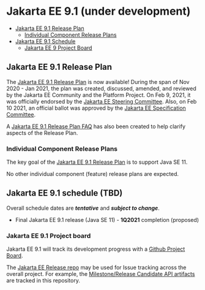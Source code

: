 # Jakarta EE 9.1 (under development)

- [Jakarta EE 9.1 Release Plan](#jakarta-ee-9.1-release-plan)
    - [Individual Component Release Plans](#individual-component-release-plans)
- [Jakarta EE 9.1 Schedule](#jakarta-ee-9.1-schedule)
    - [Jakarta EE 9 Project Board](#jakarta-ee-9.1-project-board)

## Jakarta EE 9.1 Release Plan

The [Jakarta EE 9.1 Release Plan](JakartaEE9.1ReleasePlan) is now available! 
During the span of Nov 2020 - Jan 2021, the plan was created, discussed, amended, and reviewed by the Jakarta EE Community and the Platform Project.
On Feb 9, 2021, it was officially endorsed by the [Jakarta EE Steering Committee](https://jakarta.ee/committees/steering/).
Also, on Feb 10 2021, an official ballot was approved by the [Jakarta EE Specification Committee](https://jakarta.ee/committees/specification/).

A [Jakarta EE 9.1 Release Plan FAQ](https://eclipse-ee4j.github.io/jakartaee-platform/jakartaee9/JakartaEE9.1ReleasePlanFAQ) has also been created to help clarify aspects of the Release Plan.

### Individual Component Release Plans

The key goal of the [Jakarta EE 9.1 Release Plan](JakartaEE9.1ReleasePlan) is to support Java SE 11.

No other individual component (feature) release plans are expected.

## Jakarta EE 9.1 schedule (TBD)

Overall schedule dates are ***tentative*** and ***subject to change***.  
    
- Final Jakarta EE 9.1 release (Java SE 11) - **1Q2021** completion (proposed)
    
### Jakarta EE 9.1 Project board

Jakarta EE 9.1 will track its development progress with a [Github Project Board](https://github.com/orgs/eclipse-ee4j/projects/20).

The [Jakarta EE Release repo](https://github.com/eclipse-ee4j/jakartaee-release) may be used for Issue tracking across the overall project.
For example, the [Milestone/Release Candidate API artifacts](https://github.com/eclipse-ee4j/jakartaee-release/issues) are tracked in this repository.
